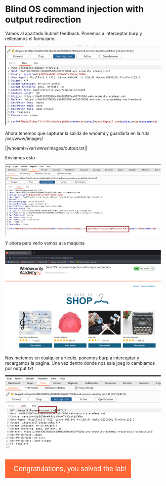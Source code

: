 # Blind OS command injection with output redirection

Vamos al apartado Submit feedback. Ponemos a interceptar burp y rellenamos el formulario. 

![image.png](image.png)

Ahora tenemos que capturar la salida de whoami y guardarla en la ruta /var/www/images/

||whoami>/var/www/images/output.txt||

Enviamos esto 

![image.png](image%201.png)

Y ahora para verlo vamos a la maquina 

![image.png](image%202.png)

Nos metemos en cualquier articulo, ponemos burp a interceptar y recargamos la pagina. Una vez dentro donde nos sale jpeg lo cambiamos por output.txt

![image.png](image%203.png)

![image.png](image%204.png)